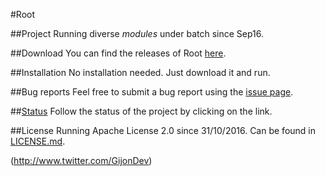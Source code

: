 #Root


##Project
Running diverse _modules_ under batch since Sep16. 

##Download
You can find the releases of Root [here](http://www.github.com/GijonDev/Root/releases).

##Installation
No installation needed. Just download it and run.

##Bug reports
Feel free to submit a bug report using the [issue page](https://github.com/GijonDev/Root/issues).

##[Status](http://www.github.com/gijondev/root/projects)
Follow the status of the project by clicking on the link.

##License 
Running Apache License 2.0 since 31/10/2016. Can be found in [LICENSE.md](https://github.com/GijonDev/Root/blob/master/LICENSE.md).


(http://www.twitter.com/GijonDev)

